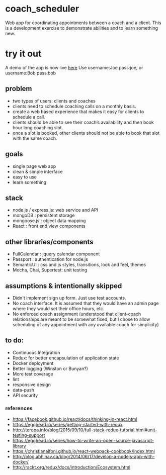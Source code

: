 # coach_scheduler
Web app for coordinating appointments between a coach and a client.  This is a development exercise to demonstrate abilities and to learn something new.

# try it out
A demo of the app is now live [here](https://arcane-falls-25124.herokuapp.com)  Use username:Joe pass:joe, or username:Bob pass:bob

## problem
- two types of users: clients and coaches
- clients need to schedule coaching calls on a monthly basis. 
- create a web based experience that makes it easy for clients to schedule a call. 
- clients should be able to see their coach’s availability and then book hour long coaching slot. 
- once a slot is booked, other clients should not be able to book that slot with the same coach. 

## goals
- single page web app
- clean & simple interface
- easy to use
- learn something

## stack
- node.js / express.js: web service and API
- mongoDB : persistent storage
- mongoose.js : object data mapping
- React : front end view components

## other libraries/components
- FullCalendar : jquery calendar component
- Passport : authentication for node.js
- SemanticUI : css and js styles, transitions, look and feel, themes
- Mocha, Chai, Supertest: unit testing

## assumptions & intentionally skipped
- Didn't implement sign up form.  Just use test accounts.
- No coach interface.  It is assumed that they would have an admin page where they would set their office hours, etc.
- No enforced coach assignment (understood that client-coach relationships are meant to be somewhat fixed, but I chose to allow scheduling of any appointment with any available coach for simplicity)

## to do:
- Continuous Integration 
- Redux: for better encapsulation of application state
- Docker deployment
- Better logging (Winston or Bunyan?)
- More test coverage
- lint
- responsive design
- data-push
- API security

### references
- https://facebook.github.io/react/docs/thinking-in-react.html
- https://egghead.io/series/getting-started-with-redux
- http://teropa.info/blog/2015/09/10/full-stack-redux-tutorial.html#unit-testing-support
- https://egghead.io/series/how-to-write-an-open-source-javascript-library
- https://christianalfoni.github.io/react-webpack-cookbook/index.html
- http://blog.abhinav.ca/blog/2014/06/17/develop-a-nodejs-app-with-docker/
- http://rackt.org/redux/docs/introduction/Ecosystem.html

